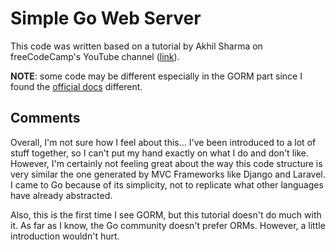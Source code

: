 # Simple Go Web Server

This code was written based on a tutorial by Akhil Sharma on 
freeCodeCamp's YouTube channel ([link](https://www.youtube.com/watch?v=jFfo23yIWac)).

**NOTE**: some code may be different especially in the GORM part since I found
the [official docs](https://gorm.io/docs/connecting_to_the_database.html)
different.

## Comments

Overall, I'm not sure how I feel about this... I've been introduced to a lot of
stuff together, so I can't put my hand exactly on what I do and don't like.
However, I'm certainly not feeling great about the way this code structure is
very similar the one generated by MVC Frameworks like Django and Laravel. I
came to Go because of its simplicity, not to replicate what other languages
have already abstracted.

Also, this is the first time I see GORM, but this tutorial doesn't do much with
it. As far as I know, the Go community doesn't prefer ORMs. However, a little
introduction wouldn't hurt.
